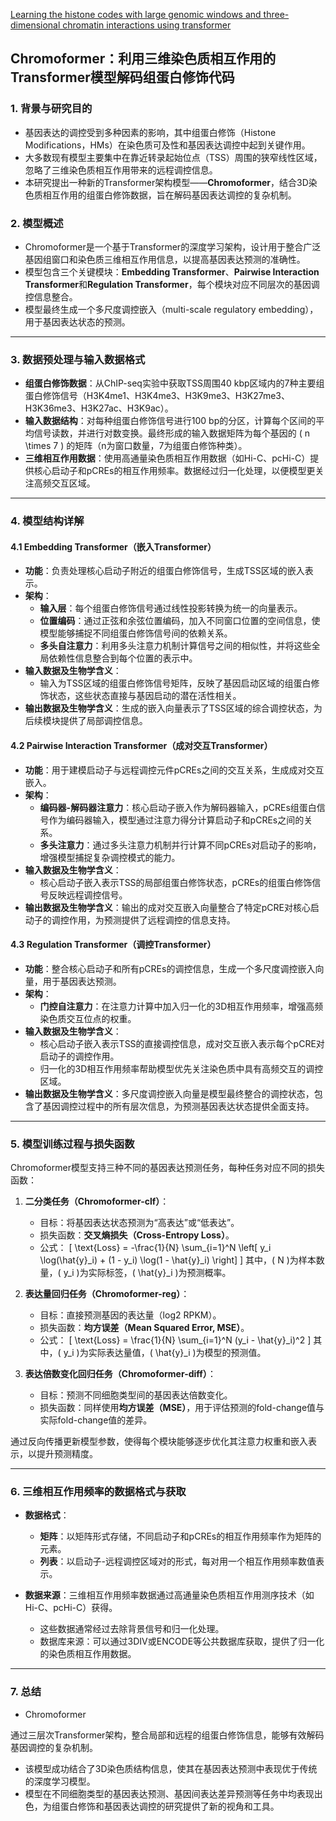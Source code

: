 [Learning the histone codes with large genomic windows and three-dimensional chromatin interactions using transformer](https://www.nature.com/articles/s41467-022-34152-5)
## Chromoformer：利用三维染色质相互作用的Transformer模型解码组蛋白修饰代码

### 1. 背景与研究目的
- 基因表达的调控受到多种因素的影响，其中组蛋白修饰（Histone Modifications，HMs）在染色质可及性和基因表达调控中起到关键作用。
- 大多数现有模型主要集中在靠近转录起始位点（TSS）周围的狭窄线性区域，忽略了三维染色质相互作用带来的远程调控信息。
- 本研究提出一种新的Transformer架构模型——**Chromoformer**，结合3D染色质相互作用的组蛋白修饰数据，旨在解码基因表达调控的复杂机制。

### 2. 模型概述
- Chromoformer是一个基于Transformer的深度学习架构，设计用于整合广泛基因组窗口和染色质三维相互作用信息，以提高基因表达预测的准确性。
- 模型包含三个关键模块：**Embedding Transformer**、**Pairwise Interaction Transformer**和**Regulation Transformer**，每个模块对应不同层次的基因调控信息整合。
- 模型最终生成一个多尺度调控嵌入（multi-scale regulatory embedding），用于基因表达状态的预测。

---

### 3. 数据预处理与输入数据格式
- **组蛋白修饰数据**：从ChIP-seq实验中获取TSS周围40 kbp区域内的7种主要组蛋白修饰信号（H3K4me1、H3K4me3、H3K9me3、H3K27me3、H3K36me3、H3K27ac、H3K9ac）。
- **输入数据结构**：对每种组蛋白修饰信号进行100 bp的分区，计算每个区间的平均信号读数，并进行对数变换。最终形成的输入数据矩阵为每个基因的 \( n \times 7 \) 的矩阵（n为窗口数量，7为组蛋白修饰种类）。
- **三维相互作用数据**：使用高通量染色质相互作用数据（如Hi-C、pcHi-C）提供核心启动子和pCREs的相互作用频率。数据经过归一化处理，以便模型更关注高频交互区域。

---

### 4. 模型结构详解

#### 4.1 Embedding Transformer（嵌入Transformer）
- **功能**：负责处理核心启动子附近的组蛋白修饰信号，生成TSS区域的嵌入表示。
- **架构**：
  - **输入层**：每个组蛋白修饰信号通过线性投影转换为统一的向量表示。
  - **位置编码**：通过正弦和余弦位置编码，加入不同窗口位置的空间信息，使模型能够捕捉不同组蛋白修饰信号间的依赖关系。
  - **多头自注意力**：利用多头注意力机制计算信号之间的相似性，并将这些全局依赖性信息整合到每个位置的表示中。
- **输入数据及生物学含义**：
  - 输入为TSS区域的组蛋白修饰信号矩阵，反映了基因启动区域的组蛋白修饰状态，这些状态直接与基因启动的潜在活性相关。
- **输出数据及生物学含义**：生成的嵌入向量表示了TSS区域的综合调控状态，为后续模块提供了局部调控信息。
  
#### 4.2 Pairwise Interaction Transformer（成对交互Transformer）
- **功能**：用于建模启动子与远程调控元件pCREs之间的交互关系，生成成对交互嵌入。
- **架构**：
  - **编码器-解码器注意力**：核心启动子嵌入作为解码器输入，pCREs组蛋白信号作为编码器输入，模型通过注意力得分计算启动子和pCREs之间的关系。
  - **多头注意力**：通过多头注意力机制并行计算不同pCREs对启动子的影响，增强模型捕捉复杂调控模式的能力。
- **输入数据及生物学含义**：
  - 核心启动子嵌入表示TSS的局部组蛋白修饰状态，pCREs的组蛋白修饰信号反映远程调控信号。
- **输出数据及生物学含义**：输出的成对交互嵌入向量整合了特定pCRE对核心启动子的调控作用，为预测提供了远程调控的信息支持。

#### 4.3 Regulation Transformer（调控Transformer）
- **功能**：整合核心启动子和所有pCREs的调控信息，生成一个多尺度调控嵌入向量，用于基因表达预测。
- **架构**：
  - **门控自注意力**：在注意力计算中加入归一化的3D相互作用频率，增强高频染色质交互位点的权重。
- **输入数据及生物学含义**：
  - 核心启动子嵌入表示TSS的直接调控信息，成对交互嵌入表示每个pCRE对启动子的调控作用。
  - 归一化的3D相互作用频率帮助模型优先关注染色质中具有高频交互的调控区域。
- **输出数据及生物学含义**：多尺度调控嵌入向量是模型最终整合的调控状态，包含了基因调控过程中的所有层次信息，为预测基因表达状态提供全面支持。

---

### 5. 模型训练过程与损失函数
Chromoformer模型支持三种不同的基因表达预测任务，每种任务对应不同的损失函数：

1. **二分类任务（Chromoformer-clf）**：
   - 目标：将基因表达状态预测为“高表达”或“低表达”。
   - 损失函数：**交叉熵损失（Cross-Entropy Loss）**。
   - 公式：
     \[
     \text{Loss} = -\frac{1}{N} \sum_{i=1}^N \left[ y_i \log(\hat{y}_i) + (1 - y_i) \log(1 - \hat{y}_i) \right]
     \]
     其中，\( N \)为样本数量，\( y_i \)为实际标签，\( \hat{y}_i \)为预测概率。

2. **表达量回归任务（Chromoformer-reg）**：
   - 目标：直接预测基因的表达量（log2 RPKM）。
   - 损失函数：**均方误差（Mean Squared Error, MSE）**。
   - 公式：
     \[
     \text{Loss} = \frac{1}{N} \sum_{i=1}^N (y_i - \hat{y}_i)^2
     \]
     其中，\( y_i \)为实际表达量值，\( \hat{y}_i \)为模型的预测值。

3. **表达倍数变化回归任务（Chromoformer-diff）**：
   - 目标：预测不同细胞类型间的基因表达倍数变化。
   - 损失函数：同样使用**均方误差（MSE）**，用于评估预测的fold-change值与实际fold-change值的差异。

通过反向传播更新模型参数，使得每个模块能够逐步优化其注意力权重和嵌入表示，以提升预测精度。

---

### 6. 三维相互作用频率的数据格式与获取
- **数据格式**：
  - **矩阵**：以矩阵形式存储，不同启动子和pCREs的相互作用频率作为矩阵的元素。
  - **列表**：以启动子-远程调控区域对的形式，每对用一个相互作用频率数值表示。

- **数据来源**：三维相互作用频率数据通过高通量染色质相互作用测序技术（如Hi-C、pcHi-C）获得。
  - 这些数据通常经过去除背景信号和归一化处理。
  - 数据库来源：可以通过3DIV或ENCODE等公共数据库获取，提供了归一化的染色质相互作用数据。

---

### 7. 总结
- Chromoformer

通过三层次Transformer架构，整合局部和远程的组蛋白修饰信息，能够有效解码基因调控的复杂机制。
- 该模型成功结合了3D染色质结构信息，使其在基因表达预测中表现优于传统的深度学习模型。
- 模型在不同细胞类型的基因表达预测、基因间表达差异预测等任务中均表现出色，为组蛋白修饰和基因表达调控的研究提供了新的视角和工具。
